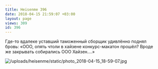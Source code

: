 ```yaml
---
title: Heisenme 396
date: 2018-04-15 21:59:07 +03:00
layout: page
views: 309
id: 396
---
```


Где-то вдалеке уставший таможенный сборщик удивлённо поднял бровь: «ООО, опять чтоли в хайзене конкурс-макатон прошёл? Вроде же закрывать собирались ООО Хайзен....»



![/uploads/heisenme/static/photo_2018-04-15_18-59-07.jpg](/uploads/heisenme/static/photo_2018-04-15_18-59-07.jpg)
